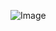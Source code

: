 ![Image](encodeURI(file:///Users/heejin/Desktop/Screen%20Shot%202022-09-27%20at%2010.55.55%20AM.png))